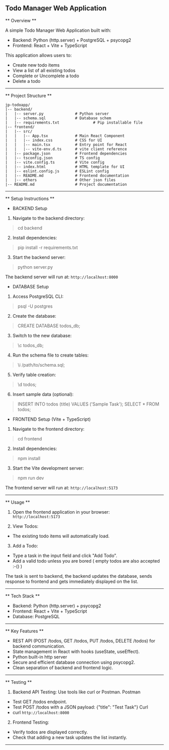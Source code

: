 ## Todo Manager Web Application ##

** Overview **

A simple Todo Manager Web Application built with:
- Backend: Python (http.server) + PostgreSQL + psycopg2  
- Frontend: React + Vite + TypeScript

This application allows users to:
- Create new todo items
- View a list of all existing todos
- Complete or Uncomplete a todo
- Delete a todo

---------------------------------------------------------------------

** Project Structure **
```
jp-todoapp/
|-- backend/
|   |-- server.py              # Python server
|   |-- schema.sql             # Database schem
|   |-- requirements.txt               # Pip installable file
|-- frontend/
|   |-- src/
|   |   |-- App.tsx            # Main React Component
|   |   |-- index.css          # CSS for UI
|   |   |-- main.tsx           # Entry point for React
|   |   |-- vite-env.d.ts      # vite client reference
|   |-- package.json           # Frontend dependencies
|   |-- tsconfig.json          # TS config
|   |-- vite.config.ts         # Vite config
|   |-- index.html             # HTML template for UI
|   |-- eslint.config.js       # ESLint config
|   |-- README.md              # Frontend documentation
|   |-- others                 # Other json files
|-- README.md                  # Project documentation
```
---------------------------------------------------------------------

** Setup Instructions **

- BACKEND Setup

 1. Navigate to the backend directory:

  > cd backend

 2. Install dependencies:

  > pip install -r requirements.txt

 3. Start the backend server:

  > python server.py

 The backend server will run at: `http://localhost:8000`

- DATABASE Setup

 1. Access PostgreSQL CLI:

  > psql -U postgres

 2. Create the database:

  > CREATE DATABASE todos_db;

 3. Switch to the new database:

  > \c todos_db;

 4. Run the schema file to create tables:

  > \i /path/to/schema.sql;

 5. Verify table creation:

  > \d todos;

 6. Insert sample data (optional):

  > INSERT INTO todos (title) VALUES ('Sample Task');
    SELECT * FROM todos;

- FRONTEND Setup (Vite + TypeScript)

 1. Navigate to the frontend directory:

  > cd frontend

 2. Install dependencies:

  > npm install

 3. Start the Vite development server:

  > npm run dev

  The frontend server will run at: `http://localhost:5173`

---------------------------------------------------------------------

** Usage **

1. Open the frontend application in your browser:  
`http://localhost:5173`

2. View Todos:
 - The existing todo items will automatically load.

3. Add a Todo:
 - Type a task in the input field and click "Add Todo".
 - Add a valid todo unless you are bored ( empty todos are also accepted :-() )  

  The task is sent to backend, the backend updates the database, sends response to frontend and gets immediately displayed on the list.

---------------------------------------------------------------------

** Tech Stack **

- Backend: Python (http.server) + psycopg2
- Frontend: React + Vite + TypeScript
- Database: PostgreSQL

---------------------------------------------------------------------

** Key Features **

- REST API (POST /todos, GET /todos, PUT /todos, DELETE /todos) for backend communication.
- State management in React with hooks (useState, useEffect).
- Python built-in http server
- Secure and efficient database connection using psycopg2.
- Clean separation of backend and frontend logic.

---------------------------------------------------------------------

** Testing **

1. Backend API Testing: Use tools like curl or Postman.
 Postman
 - Test GET /todos endpoint.
 - Test POST /todos with a JSON payload:
    {"title": "Test Task"}
 Curl
 - curl `http://localhost:8000`

2. Frontend Testing:
 - Verify todos are displayed correctly.
 - Check that adding a new task updates the list instantly.

---------------------------------------------------------------------
